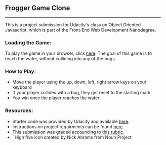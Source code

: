 ## Frogger Game Clone
---
This is a project submission for Udacity's class on Object Oriented Javascript, which is part of the Front-End Web Development Nanodegree.


### Loading the Game:

To play the game in your browser, click [here](https://julnicole06.github.io/classic-arcade-game-clone/).  The goal of this game is to reach the water, without colliding into any of the bugs.

### How to Play:

- Move the player using the up, down, left, right arrow keys on your keyboard
- If your player collides with a bug, they get reset to the starting mark
- You win once the player reaches the water


### Resources:
- Starter code was provided by Udacity and available [here](https://github.com/udacity/frontend-nanodegree-arcade-game).
- Instructions on project requirments can be found [here](https://docs.google.com/document/d/1v01aScPjSWCCWQLIpFqvg3-vXLH2e8_SZQKC8jNO0Dc/pub?embedded=true).
- This submission was graded accounding to [this rubric](https://review.udacity.com/#!/projects/2696458597/rubric).
- ˝High five icon created by Nick Abrams from Noun Project